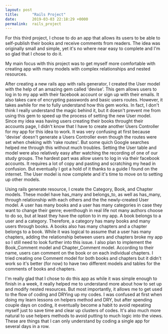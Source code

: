 ```yaml
---
layout: post
title:      "Rails Project"
date:       2019-03-03 22:18:29 +0000
permalink:  rails_project
---
```



For this third project, I chose to do an app that allows its users to be able to self-publish their books and receive comments from readers. The idea was originally small and simple, yet it's no where near easy to complete and I'm so glad that I chose to do it.

My main focus with this project was to get myself more comfortable with creating app with many models with complex relationships and nested resources.

After creating a new rails app with rails generator, I created the User model with the help of an amazing gem called  'devise'. This gem allows users to log in to my app with their facebook account or sign up with their emails. It also takes care of encrypting passwords and basic users routes. However,  it takes awhile for me to fully understand how this gem works. In fact, I don't think I really understand the magic behind it, but it doesn't prevent me from using this gem to speed up the process of setting the new User model. 
Since my idea was having users creating their books throught their accounts page, I didn't know that I have to create another Users Controller for my app for this idea to work. It was very confusing at first because 'devise' doesn't generate a Users Controller even though the routes were set when cheking with 'rake routes'. But some quich Google searches helped me through this without much troubles. Setting the User table and model were also relatively easy after watching the recording of one of our study groups. The hardest part was allow users to log in via their facebook accounts. It requires a lot of copy and pasting and scratching my head in confusion. But eventually I got a hold of it thanks to a guide I found on the internet.  The User model is now complete and it's time to move on to setting up other models.

Using rails generate resource, I create the Category, Book, and Chapter models. These model have has_many and belongs_to, as well as has_many, through relationship with each others and the the newly-created User model. A user has many books and a user has many categories in case they want to change their genre; eventhough in real life not many authors choose to do so, but at least they have the option to in my app. A book belongs to a user and a category. Therefore, a category has many books and many users through books. A books also has many chapters and a chapter belongs to a book. While it was logical to assume that a user has many chapters, adding the relationship between users and chapters broke my app so I still need to look further into this issue. I also plan to implement the Book_Comment model and Chapter_Comment model. According to their name, users can comment on the book or on each individual chapters. I tried creating one Comment model for both books and chapters but it didn't work so it's better (for now) to have two different models and tables for the comments of books and chapters. 

I'm really glad that I chose to do this app as while it was simple enough to finish in a week, it really helped me to understand more about how to set up and modify nested resources. But most importantly, it allows me to get used to the flow of coding and DRYing up my codes. I was confused at first when doing my learn lessons on helpers method and DRY, but after spending couple days on coding, it eventually become a habit to avoid repeating myself just to save time and clear up clusters of codes. It's also much more natural to use helpers methods to avoid putting to much logic into the views. These are things that I can only understand by coding a single app for several days in a row.



